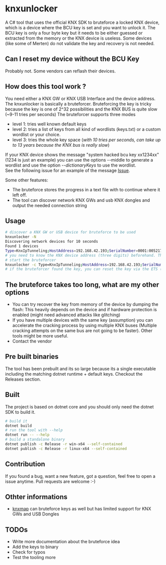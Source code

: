 # knxunlocker

A C# tool that uses the official KNX SDK to bruteforce a locked KNX device, which is a device where the BCU key is set and you want to unlock it.
The BCU key is only a four byte key but it needs to be either guessed or extracted from the memory or the KNX device is useless. Some devices (like some of Merten) do not validate the key and recovery is not needed. 

## Can I reset my device without the BCU Key 

Probably not. Some vendors can reflash their devices. 

## How does this tool work ?

You need either a KNX GW or KNX USB Interface and the device address. The knxunlocker is basically a bruteforcer. Bruteforcing the key is tricky because the key is one of 2^32 possibilities and the KNX BUS is quite slow (~9-11 tries per seconds)
The bruteforcer supports three modes 
* level 1: tries well known default keys
* level 2: tries a list of keys from all kind of wordlists (keys.txt) or a custom wordlist or your choice.
* level 3: tries the whole key space (*with 10 tries per seconds, can take up to 13 years because the KNX bus is really slow*)

If your KNX device shows the message "system hacked bcu key xx1234xx" (1234 is just an example) you can use the options --middle to generate a wordlist and use the option  *--dictionaryKeys* to use the wordlist.  
See the following issue for an example of the message [Issue](https://github.com/f0rw4rd/knxunlocker/issues/2). 

Some other features: 
* The bruteforce stores the progress in a text file with to continue where it left off.  
* The tool can discover network KNX GWs and usb KNX dongles and output the needed connection string

## Usage 

```bash
# discover a KNX GW or USB device for bruteforce to be used
knxunlocker -N 
Discovering network devices for 10 seconds
Found 1 devices
Type=KnxIpTunneling;HostAddress=192.168.42.193;SerialNumber=0001:0052177F;ProtocolType=Tcp;UseNat=True
# you need to know the KNX device address (three digits) beforehand. This can be easily detected by clicking the program button on the device
# start the bruteforcer 
knxunlocker -c Type=KnxIpTunneling;HostAddress=192.168.42.193;SerialNumber=0001:0052177F;ProtocolType=Tcp;UseNat=True -t 1.1.62
# if the bruteforcer found the key, you can reset the key via the ETS (KNX engineering Software)
```

## The bruteforce takes too long, what are my other options

* You can try recover the key from memory of the device by dumping the flash: This heavily depends on the device and if hardware protection is enabled (might need advanced attacks like glitching)
* If you have multiple devices with the same key (assumption) you can accelerate the cracking process by using multiple KNX buses (Multiple cracking attempts on the same bus are not going to be faster). Other tools might be more useful. 
* Contact the vendor 

## Pre built binaries

The tool has been prebuilt and its so large because its a single executable including the matching dotnet runtime + default keys. Checkout the Releases section. 

## Built

The project is based on dotnet core and you should only need the dotnet SDK to build it.

```bash
# build it
dotnet build
# run the tool with --help
dotnet run -- --help
# build a standalone binary
dotnet publish -c Release -r win-x64 --self-contained
dotnet publish -c Release -r linux-x64 --self-contained
```

## Contribution 

If you found a bug, want a new feature, got a question, feel free to open a issue anytime. 
Pull requests are welcome :-)

## Othter informations
* [knxmap](https://github.com/takeshixx/knxmap) can bruteforce keys as well but has limited support for KNX GWs and USB Dongles

## TODOs
* Write more documentation about the bruteforce idea
* Add the keys to binary 
* Check for typos
* Test the tooling more
